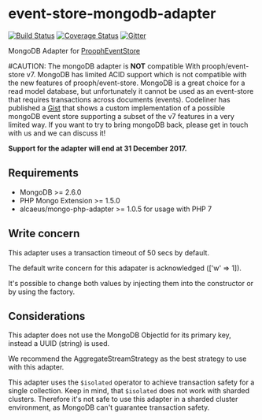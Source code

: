 # event-store-mongodb-adapter

[![Build Status](https://travis-ci.org/prooph/event-store-mongodb-adapter.svg?branch=master)](https://travis-ci.org/prooph/event-store-mongodb-adapter)
[![Coverage Status](https://coveralls.io/repos/prooph/event-store-mongodb-adapter/badge.svg?branch=master&service=github)](https://coveralls.io/github/prooph/event-store-mongodb-adapter?branch=master)
[![Gitter](https://badges.gitter.im/Join%20Chat.svg)](https://gitter.im/prooph/improoph)

MongoDB Adapter for [ProophEventStore](https://github.com/prooph/event-store)

#CAUTION: The mongoDB adapter is **NOT** compatible With prooph/event-store v7. MongoDB has limited ACID support which is not compatible with the new features of prooph/event-store. MongoDB is a great choice for a read model database, but unfortunately it cannot be used as an event-store that requires transactions across documents (events). 
Codeliner has published a [Gist](https://gist.github.com/codeliner/14a8d98d53efafdd35e851d76e89cc94) that shows a custom implementation of a possible mongoDB event store supporting a subset of the v7 features in a very limited way. If you want to try to bring mongoDB back, please get in touch with us and we can discuss it! 

**Support for the adapter will end at 31 December 2017.**

Requirements
------------

- MongoDB >= 2.6.0
- PHP Mongo Extension >= 1.5.0
- alcaeus/mongo-php-adapter >= 1.0.5 for usage with PHP 7

Write concern
-------------

This adapter uses a transaction timeout of 50 secs by default.

The default write concern for this adapater is acknowledged (['w' => 1]).

It's possible to change both values by injecting them into the constructor or by using the factory.

Considerations
--------------

This adapter does not use the MongoDB ObjectId for its primary key, instead a UUID (string) is used.

We recommend the AggregateStreamStrategy as the best strategy to use with this adapter.

This adapter uses the `$isolated` operator to achieve transaction safety for a single collection.
Keep in mind, that `$isolated` does not work with sharded clusters. Therefore it's not safe to use this adapter
in a sharded cluster environment, as MongoDB can't guarantee transaction safety.
